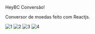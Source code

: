 HeyBC Conversão!

Conversor de moedas feito com Reactjs.

![1](https://user-images.githubusercontent.com/99445645/174411953-e961e8f5-3d00-405b-8f80-2a1fcb723827.PNG)
![2](https://user-images.githubusercontent.com/99445645/174411957-40ba6899-9858-41f3-b2f4-f332b6c3c40e.PNG)
![3](https://user-images.githubusercontent.com/99445645/174411958-87673a18-21ef-4a4d-8023-b5abca6d0e55.PNG)
![4](https://user-images.githubusercontent.com/99445645/174411961-e3a91e8f-90b0-44cf-8d02-443516bf5056.PNG)
